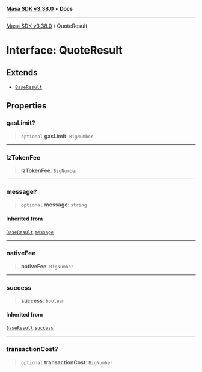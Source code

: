 [**Masa SDK v3.38.0**](../README.md) • **Docs**

***

[Masa SDK v3.38.0](../globals.md) / QuoteResult

# Interface: QuoteResult

## Extends

- [`BaseResult`](BaseResult.md)

## Properties

### gasLimit?

> `optional` **gasLimit**: `BigNumber`

***

### lzTokenFee

> **lzTokenFee**: `BigNumber`

***

### message?

> `optional` **message**: `string`

#### Inherited from

[`BaseResult`](BaseResult.md).[`message`](BaseResult.md#message)

***

### nativeFee

> **nativeFee**: `BigNumber`

***

### success

> **success**: `boolean`

#### Inherited from

[`BaseResult`](BaseResult.md).[`success`](BaseResult.md#success)

***

### transactionCost?

> `optional` **transactionCost**: `BigNumber`
